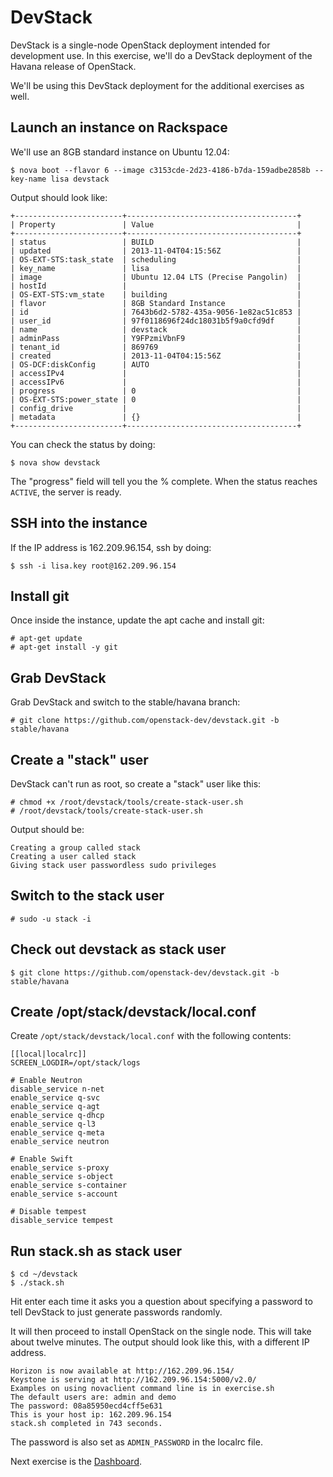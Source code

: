 # DevStack

DevStack is a single-node OpenStack deployment intended for development use.
In this exercise, we'll do a DevStack deployment of the Havana release of
OpenStack.

We'll be using this DevStack deployment for the additional exercises as well.

## Launch an instance on Rackspace

We'll use an 8GB standard instance on Ubuntu 12.04:

    $ nova boot --flavor 6 --image c3153cde-2d23-4186-b7da-159adbe2858b --key-name lisa devstack

Output should look like:

    +------------------------+--------------------------------------+
    | Property               | Value                                |
    +------------------------+--------------------------------------+
    | status                 | BUILD                                |
    | updated                | 2013-11-04T04:15:56Z                 |
    | OS-EXT-STS:task_state  | scheduling                           |
    | key_name               | lisa                                 |
    | image                  | Ubuntu 12.04 LTS (Precise Pangolin)  |
    | hostId                 |                                      |
    | OS-EXT-STS:vm_state    | building                             |
    | flavor                 | 8GB Standard Instance                |
    | id                     | 7643b6d2-5782-435a-9056-1e82ac51c853 |
    | user_id                | 97f0118696f24dc18031b5f9a0cfd9df     |
    | name                   | devstack                             |
    | adminPass              | Y9FPzmiVbnF9                         |
    | tenant_id              | 869769                               |
    | created                | 2013-11-04T04:15:56Z                 |
    | OS-DCF:diskConfig      | AUTO                                 |
    | accessIPv4             |                                      |
    | accessIPv6             |                                      |
    | progress               | 0                                    |
    | OS-EXT-STS:power_state | 0                                    |
    | config_drive           |                                      |
    | metadata               | {}                                   |
    +------------------------+--------------------------------------+

You can check the status by doing:

    $ nova show devstack

The "progress" field will tell you the % complete. When the status reaches
`ACTIVE`, the server is ready.

## SSH into the instance

If the IP address is 162.209.96.154, ssh by doing:

    $ ssh -i lisa.key root@162.209.96.154

## Install git

Once inside the instance, update the apt cache and install git:

    # apt-get update
    # apt-get install -y git

## Grab DevStack

Grab DevStack and switch to the stable/havana branch:

    # git clone https://github.com/openstack-dev/devstack.git -b stable/havana

## Create a "stack" user

DevStack can't run as root, so create a "stack" user like this:

    # chmod +x /root/devstack/tools/create-stack-user.sh
    # /root/devstack/tools/create-stack-user.sh

Output should be:

    Creating a group called stack
    Creating a user called stack
    Giving stack user passwordless sudo privileges

## Switch to the stack user

    # sudo -u stack -i

## Check out devstack as stack user

    $ git clone https://github.com/openstack-dev/devstack.git -b stable/havana


## Create /opt/stack/devstack/local.conf

Create `/opt/stack/devstack/local.conf` with the following contents:


```
[[local|localrc]]
SCREEN_LOGDIR=/opt/stack/logs

# Enable Neutron
disable_service n-net
enable_service q-svc
enable_service q-agt
enable_service q-dhcp
enable_service q-l3
enable_service q-meta
enable_service neutron

# Enable Swift
enable_service s-proxy
enable_service s-object
enable_service s-container
enable_service s-account

# Disable tempest
disable_service tempest
```


## Run stack.sh as stack user

    $ cd ~/devstack
    $ ./stack.sh

Hit enter each time it asks you a question about specifying a password to
tell DevStack to just generate passwords randomly.

It will then proceed to install OpenStack on the single node. This will take
about twelve minutes. The output should look like this, with a different
IP address.

    Horizon is now available at http://162.209.96.154/
    Keystone is serving at http://162.209.96.154:5000/v2.0/
    Examples on using novaclient command line is in exercise.sh
    The default users are: admin and demo
    The password: 08a85950ecd4cff5e631
    This is your host ip: 162.209.96.154
    stack.sh completed in 743 seconds.

The password is also set as `ADMIN_PASSWORD` in the localrc file.

Next exercise is the [Dashboard].

 [Dashboard]: dashboard.md
